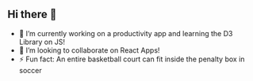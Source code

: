 ## Hi there 👋
- 🔭 I’m currently working on a productivity app and learning the D3 Library on JS!
- 👯 I’m looking to collaborate on React Apps!
- ⚡ Fun fact: An entire basketball court can fit inside the penalty box in soccer

